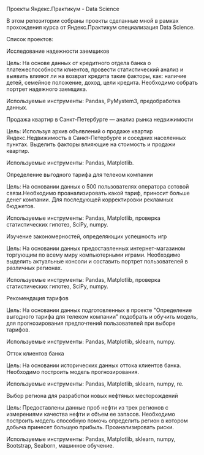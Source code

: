 Проекты Яндекс.Практикум - Data Science

В этом репозитории собраны проекты сделанные мной в рамках прохождения курса от Яндекс.Практикум специализация Data Science.

Список проектов:

Исследование надежности заемщиков

Цель:
На основе данных от кредитного отдела банка о платежеспособности клиентов, провести статистический анализ и выявить влияют ли на возврат кредита такие факторы, как: наличие детей, семейное положение, доход, цели кредита. Необходимо собрать портрет надежного заемщика.

Используемые инструменты:
Pandas, PyMystem3, предобработка данных.

Продажа квартир в Санкт-Петербурге — анализ рынка недвижимости

Цель:
Используя архив объявлений о продаже квартир Яндекс.Недвижимость в Санкт-Петербурге и соседних населенных пунктах. Выделить факторы влияющие на стоимость и продажи квартир.

Используемые инструменты:
Pandas, Matplotlib.

Определение выгодного тарифа для телеком компании

Цель:
На основании данных о 500 пользователях оператора сотовой связи.Необходимо проанализировать какой тариф, приносит больше денег компании. Для последующей корректировки рекламных бюджетов.

Используемые инструменты:
Pandas, Matplotlib, проверка статистических гипотез, SciPy, numpy.

Изучение закономерностей, определяющих успешность игр

Цель:
На основании данных предоставленных интернет-магазином торгующим по всему миру компьютерными играми. Необходимо выделить актуальные консоли и составить портрет пользователей в различных регионах.

Используемые инструменты:
Pandas, Matplotlib, проверка статистических гипотез, SciPy, numpy.

Рекомендация тарифов

Цель:
На основании данных подготовленных в проекте "Определение выгодного тарифа для телеком компании" подобрать и обучить модель, для прогнозирования предпочтений пользователей при выборе тарифов.

Используемые инструменты:
Pandas, Matplotlib, sklearn, numpy.

Отток клиентов банка

Цель:
На основании исторических данных оттока клиентов банка. Необходимо построить модель прогнозирования.

Используемые инструменты:
Pandas, Matplotlib, sklearn, numpy, re.

Выбор региона для разработки новых нефтяных месторождений

Цель:
Предоставлены данные проб нефти из трех регионов с измерениями качества нефти и объем ее запасов.
Необходимо построить модель способную помочь определить регион в котором добыча принесет большую прибыль.
Проанализировать риски.

Используемые инструменты:
Pandas, Matplotlib, sklearn, numpy, Bootstrap, Seaborn, машинное обучение.

